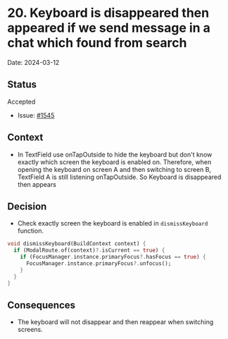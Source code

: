 # 20. Keyboard is disappeared then appeared if we send message in a chat which found from search

Date: 2024-03-12

## Status

Accepted

- Issue: [#1545](https://github.com/linagora/twake-on-matrix/issues/1545)

## Context

- In TextField use onTapOutside to hide the keyboard but don't know exactly which screen the keyboard is enabled on.
Therefore, when opening the keyboard on screen A and then switching to screen B, TextField A is still listening onTapOutside. 
So Keyboard is disappeared then appears

## Decision
- Check exactly screen the keyboard is enabled in `dismissKeyboard` function.

```dart
void dismissKeyboard(BuildContext context) {
  if (ModalRoute.of(context)?.isCurrent == true) {
    if (FocusManager.instance.primaryFocus?.hasFocus == true) {
      FocusManager.instance.primaryFocus?.unfocus();
    }
  }
}

```
  
## Consequences

- The keyboard will not disappear and then reappear when switching screens.